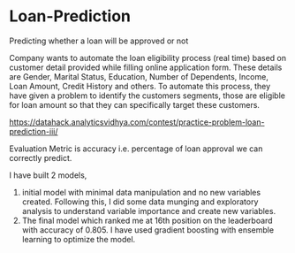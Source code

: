 # Loan-Prediction
Predicting whether a loan will be approved or not

Company wants to automate the loan eligibility process (real time) based on customer detail provided while filling online application form.
These details are Gender, Marital Status, Education, Number of Dependents, Income, Loan Amount, Credit History and others. 
To automate this process, they have given a problem to identify the customers segments, those are eligible for loan amount so that they can specifically target these customers. 

https://datahack.analyticsvidhya.com/contest/practice-problem-loan-prediction-iii/

Evaluation Metric is accuracy i.e. percentage of loan approval we can correctly predict.

I have built 2 models,
1. initial model with minimal data manipulation and no new variables created.
  Following this, I did some data munging and exploratory analysis to understand variable importance and create new variables.
2. The final model which ranked me at 16th position on the leaderboard with accuracy of 0.805.
  I have used gradient boosting with ensemble learning to optimize the model.
